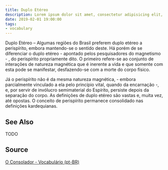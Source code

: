 ```yaml
---
title: Duplo Etéreo
description: Lorem ipsum dolor sit amet, consectetur adipisicing elit, sed do eiusmod tempor incididunt ut labore et dolore magna aliqua.  TODO
date: 2019-02-01 19:00:00
tags:
- vocabulary
---
```


Duplo Etéreo – Algumas regiões do Brasil preferem duplo etéreo a perispírito, embora mantendo-se o sentido deste. Há porém de se diferenciar o duplo etéreo - apontado pelos pesquisadores do magnetismo - , do perispírito propriamente dito. O primeiro refere-se ao conjunto de interações de natureza magnética que é inerente a vida e que somente com esta pode se manifestar, desfazendo-se com a morte do corpo físico.

Já o perispírito não é da mesma natureza magnética, - embora parcialmente vinculado a ela pelo princípio vital, quando da encarnação -, e, por servir de invólucro semimaterial do Espírito, persiste depois da separação do corpo. As definições de duplo etéreo são vastas e, muita vez, até opostas. O conceito de perispírito permanece consolidado nas definições kardequianas.

## See Also
TODO

## Source
[O Consolador - Vocabulário (pt-BR)](http://www.oconsolador.com.br/linkfixo/vocabulario/principal.html)


